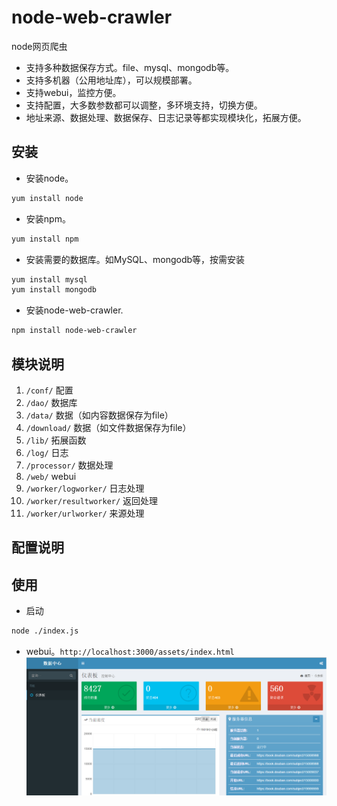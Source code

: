 # node-web-crawler
node网页爬虫
* 支持多种数据保存方式。file、mysql、mongodb等。
* 支持多机器（公用地址库），可以规模部署。
* 支持webui，监控方便。
* 支持配置，大多数参数都可以调整，多环境支持，切换方便。
* 地址来源、数据处理、数据保存、日志记录等都实现模块化，拓展方便。

## 安装
* 安装node。
```bash
yum install node
```
* 安装npm。
```bash
yum install npm
```
* 安装需要的数据库。如MySQL、mongodb等，按需安装
```bash
yum install mysql
yum install mongodb
```
* 安装node-web-crawler.
```bash
npm install node-web-crawler
```

## 模块说明
1. <code>/conf/</code> 配置
2. <code>/dao/</code> 数据库
3. <code>/data/</code> 数据（如内容数据保存为file）
4. <code>/download/</code> 数据（如文件数据保存为file）
5. <code>/lib/</code> 拓展函数
6. <code>/log/</code> 日志
7. <code>/processor/</code> 数据处理
8. <code>/web/</code> webui
9. <code>/worker/logworker/</code> 日志处理
10. <code>/worker/resultworker/</code> 返回处理
11. <code>/worker/urlworker/</code> 来源处理

## 配置说明

## 使用
* 启动
```bash 
node ./index.js
 ```
* webui。<code>http://localhost:3000/assets/index.html</code>
![image](https://github.com/lizongying/node-web-crawler/raw/master/screenshots/example.PNG)